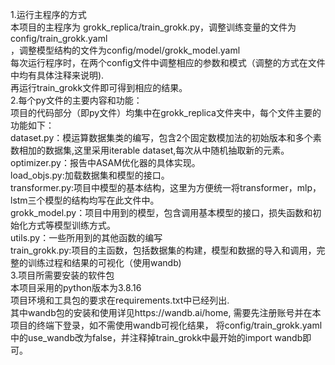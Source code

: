 1.运行主程序的方式  
本项目的主程序为 grokk_replica/train_grokk.py，调整训练变量的文件为config/train_grokk.yaml  
，调整模型结构的文件为config/model/grokk_model.yaml  
每次运行程序时，在两个config文件中调整相应的参数和模式（调整的方式在文件中均有具体注释来说明).  
再运行train_grokk文件即可得到相应的结果。  
2.每个py文件的主要内容和功能：  
项目的代码部分（即py文件）均集中在grokk_replica文件夹中，每个文件主要的功能如下：  
dataset.py：模运算数据集类的编写，包含2个固定数模加法的初始版本和多个素数相加的数据集,这里采用iterable dataset,每次从中随机抽取新的元素。  
optimizer.py：报告中ASAM优化器的具体实现。  
load_objs.py:加载数据集和模型的接口。  
transformer.py:项目中模型的基本结构，这里为方便统一将transformer，mlp，lstm三个模型的结构均写在此文件中。   
grokk_model.py：项目中用到的模型，包含调用基本模型的接口，损失函数和初始化方式等模型训练方式。  
utils.py：一些所用到的其他函数的编写  
train_grokk.py:项目的主函数，包括数据集的构建，模型和数据的导入和调用，完整的训练过程和结果的可视化（使用wandb)  
3.项目所需要安装的软件包  
本项目采用的python版本为3.8.16  
项目环境和工具包的要求在requirements.txt中已经列出.  
其中wandb包的安装和使用详见https://wandb.ai/home, 需要先注册账号并在本项目的终端下登录，如不需使用wandb可视化结果，
将config/train_grokk.yaml中的use_wandb改为false，并注释掉train_grokk中最开始的import wandb即可。





